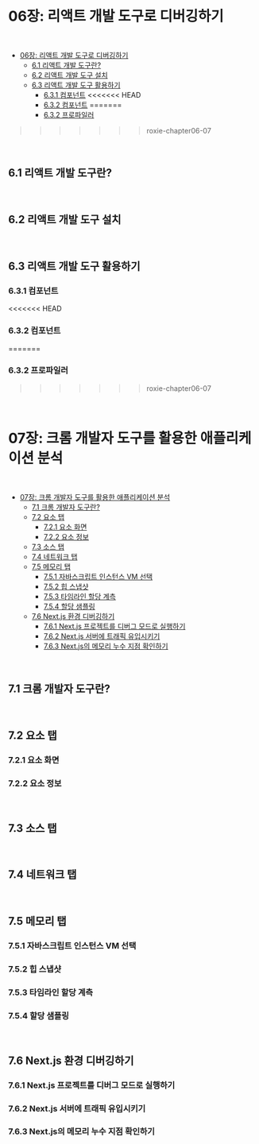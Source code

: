 # 06장: 리액트 개발 도구로 디버깅하기

<br>

- [06장: 리액트 개발 도구로 디버깅하기](#06장-리액트-개발-도구로-디버깅하기)
  - [6.1 리액트 개발 도구란?](#61-리액트-개발-도구란)
  - [6.2 리액트 개발 도구 설치](#62-리액트-개발-도구-설치)
  - [6.3 리액트 개발 도구 활용하기](#63-리액트-개발-도구-활용하기)
    - [6.3.1 컴포넌트](#631-컴포넌트)
<<<<<<< HEAD
    - [6.3.2 컴포넌트](#632-프로파일러)
=======
    - [6.3.2 프로파일러](#632-프로파일러)
>>>>>>> roxie-chapter06-07

<br>

## 6.1 리액트 개발 도구란?

<br>

## 6.2 리액트 개발 도구 설치

<br>

## 6.3 리액트 개발 도구 활용하기

### 6.3.1 컴포넌트

<<<<<<< HEAD
### 6.3.2 컴포넌트
=======
### 6.3.2 프로파일러
>>>>>>> roxie-chapter06-07

<br>

# 07장: 크롬 개발자 도구를 활용한 애플리케이션 분석

<br>

- [07장: 크롬 개발자 도구를 활용한 애플리케이션 분석](#07장-크롬-개발자-도구를-활용한-애플리케이션-분석)
  - [7.1 크롬 개발자 도구란?](#71-크롬-개발자-도구란)
  - [7.2 요소 탭](#72-요소-탭)
    - [7.2.1 요소 화면](#721-요소-화면)
    - [7.2.2 요소 정보](#722-요소-정보)
  - [7.3 소스 탭](#73-소스-탭)
  - [7.4 네트워크 탭](#74-네트워크-탭)
  - [7.5 메모리 탭](#75-메모리-탭)
    - [7.5.1 자바스크립트 인스턴스 VM 선택](#751-자바스크립트-인스턴스-VM-선택)
    - [7.5.2 힙 스냅샷](#752-힙-스냅샷)
    - [7.5.3 타임라인 할당 계측](#753-타임라인-할당-계측)
    - [7.5.4 할당 샘플링](#754-할당-샘플링)
  - [7.6 Next.js 환경 디버깅하기](#76-Next.js-환경-디버깅하기)
    - [7.6.1 Next.js 프로젝트를 디버그 모드로 실행하기](#761-Next.js-프로젝트를-디버그-모드로-실행하기)
    - [7.6.2 Next.js 서버에 트래픽 유입시키기](#762-Next.js-서버에-트래픽-유입시키기)
    - [7.6.3 Next.js의 메모리 누수 지점 확인하기](#763-Next.js의-메모리-누수-지점-확인하기)

<br>

## 7.1 크롬 개발자 도구란?

<br>

## 7.2 요소 탭

### 7.2.1 요소 화면

### 7.2.2 요소 정보

<br>

## 7.3 소스 탭

<br>

## 7.4 네트워크 탭

<br>

## 7.5 메모리 탭

### 7.5.1 자바스크립트 인스턴스 VM 선택

### 7.5.2 힙 스냅샷

### 7.5.3 타임라인 할당 계측

### 7.5.4 할당 샘플링

<br>

## 7.6 Next.js 환경 디버깅하기

### 7.6.1 Next.js 프로젝트를 디버그 모드로 실행하기

### 7.6.2 Next.js 서버에 트래픽 유입시키기

### 7.6.3 Next.js의 메모리 누수 지점 확인하기
